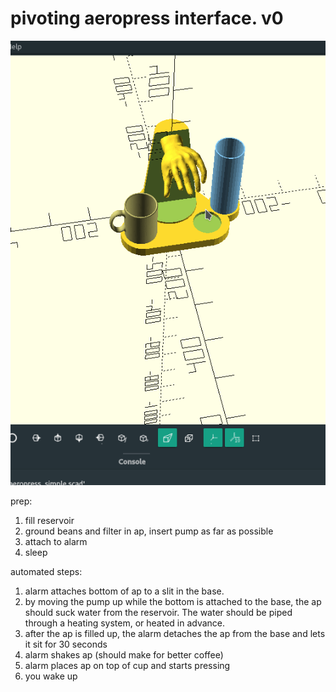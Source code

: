 # pivoting aeropress interface. v0

![v0](abstract.gif)

prep:
1. fill reservoir
2. ground beans and filter in ap, insert pump as far as possible
3. attach to alarm
4. sleep

automated steps:
1. alarm attaches bottom of ap to a slit in the base.
2. by moving the pump up while the bottom is attached to the base, the ap should suck water from the reservoir.
The water should be piped through a heating system, or heated in advance.
3. after the ap is filled up, the alarm detaches the ap from the base and lets it sit for 30 seconds
4. alarm shakes ap (should make for better coffee)
5. alarm places ap on top of cup and starts pressing
6. you wake up
